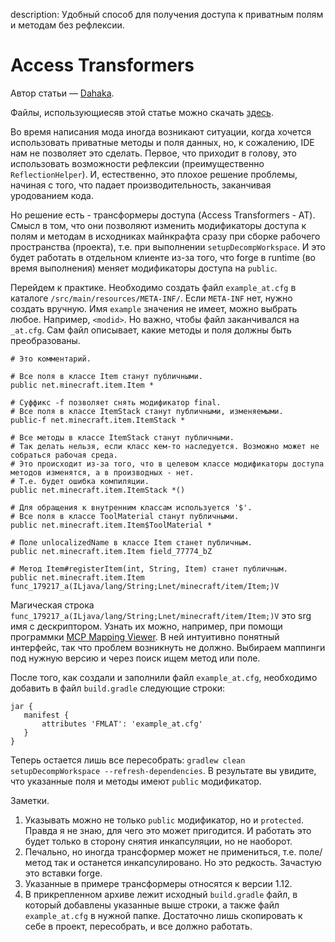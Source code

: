 description: Удобный способ для получения доступа к приватным полям и методам без рефлексии.

# Access Transformers

Автор статьи — [Dahaka](https://forum.mcmodding.ru/members/dahaka.4288/).

Файлы, использующиесяв этой статье можно скачать [здесь](root.zip).

Во время написания мода иногда возникают ситуации, когда хочется использовать приватные методы и поля данных, но, к сожалению, IDE нам не позволяет это сделать. Первое, что приходит в голову, это использовать возможности рефлексии (преимущественно `ReflectionHelper`). И, естественно, это плохое решение проблемы, начиная с того, что падает производительность, заканчивая уродованием кода. 

Но решение есть - трансформеры доступа (Access Transformers - AT). Смысл в том, что они позволяют изменить модификаторы доступа к полям и методам в исходниках майнкрафта сразу при сборке рабочего пространства (проекта), т.е. при выполнении `setupDecompWorkspace`. И это будет работать в отдельном клиенте из-за того, что forge в runtime (во время выполнения) меняет модификаторы доступа на `public`.

Перейдем к практике.
Необходимо создать файл `example_at.cfg` в каталоге `/src/main/resources/META-INF/`. Если `META-INF` нет, нужно создать вручную. Имя `example` значения не имеет, можно выбрать любое. Например, `<modid>`. Но важно, чтобы файл заканчивался на `_at.cfg`. Сам файл описывает, какие методы и поля должны быть преобразованы.
```
# Это комментарий.

# Все поля в классе Item станут публичными.
public net.minecraft.item.Item *

# Суффикс -f позволяет снять модификатор final.
# Все поля в классе ItemStack станут публичными, изменяемыми.
public-f net.minecraft.item.ItemStack *

# Все методы в классе ItemStack станут публичными.
# Так делать нельзя, если класс кем-то наследуется. Возможно может не собраться рабочая среда.
# Это происходит из-за того, что в целевом классе модификаторы доступа методов изменятся, а в производных - нет.
# Т.е. будет ошибка компиляции.
public net.minecraft.item.ItemStack *()

# Для обращения к внутренним классам используется '$'.
# Все поля в классе ToolMaterial станут публичными.
public net.minecraft.item.Item$ToolMaterial *

# Поле unlocalizedName в классе Item станет публичным.
public net.minecraft.item.Item field_77774_bZ

# Метод Item#registerItem(int, String, Item) станет публичным.
public net.minecraft.item.Item func_179217_a(ILjava/lang/String;Lnet/minecraft/item/Item;)V
```
Магическая строка `func_179217_a(ILjava/lang/String;Lnet/minecraft/item/Item;)V` это srg имя с дескриптором. Узнать их можно, например, при помощи программки [MCP Mapping Viewer](http://bspk.rs/MC/MCPMappingViewer/index.html). В ней интуитивно понятный интерфейс, так что проблем возникнуть не должно. Выбираем маппинги под нужную версию и через поиск ищем метод или поле.

После того, как создали и заполнили файл `example_at.cfg`, необходимо добавить в файл `build.gradle` следующие строки:
```
jar {
   manifest {
       attributes 'FMLAT': 'example_at.cfg'
   }
}
```
Теперь остается лишь все пересобрать: `gradlew clean setupDecompWorkspace --refresh-dependencies`. В результате вы увидите, что указанные поля и методы имеют `public` модификатор.

Заметки.
1. Указывать можно не только `public` модификатор, но и `protected`. Правда я не знаю, для чего это может пригодится. И работать это будет только в сторону снятия инкапсуляции, но не наоборот.
2. Печально, но иногда трансформер может не примениться, т.е. поле/метод так и останется инкапсулировано. Но это редкость. Зачастую это вставки forge.
3. Указанные в примере трансформеры относятся к версии 1.12.
4. В прикрепленном архиве лежит исходный `build.gradle` файл, в который добавлены указанные выше строки, а также файл `example_at.cfg` в нужной папке. Достаточно лишь скопировать к себе в проект, пересобрать, и все должно работать.